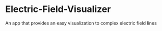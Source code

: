 # Electric-Field-Visualizer

An app that provides an easy visualization to complex electric field lines
